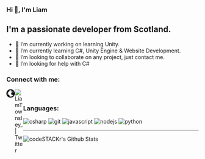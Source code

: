 ### Hi 👋, I'm Liam

## I'm a passionate developer from Scotland.
- 🔭 I’m currently working on learning Unity.
- 🌱 I’m currently learning C#, Unity Engine & Website Development.
- 👯 I’m looking to collaborate on any project, just contact me.
- 🤔 I’m looking for help with C#

### Connect with me:
[<img align="left" alt="liamtownsley.me" width="22px" src="https://raw.githubusercontent.com/iconic/open-iconic/master/svg/globe.svg" />][website]
[<img align="left" alt="LiamTownsley_ | Twitter" width="22px" src="https://cdn.jsdelivr.net/npm/simple-icons@v3/icons/twitter.svg" />][twitter]

<br />

### Languages:
<p align="left">
    <!--<img src="https://devicons.github.io/devicon/devicon.git/icons/bootstrap/bootstrap-plain.svg" alt="bootstrap" width="40" height="40"/>-->
    <img src="https://devicons.github.io/devicon/devicon.git/icons/csharp/csharp-original.svg" alt="csharp" width="40" height="40"/>
    <!--<img src="https://devicons.github.io/devicon/devicon.git/icons/css3/css3-original-wordmark.svg" alt="css3" width="40" height="40"/>-->
    <img src="https://www.vectorlogo.zone/logos/git-scm/git-scm-icon.svg" alt="git" width="40" height="40"/>
    <!--<img src="https://devicons.github.io/devicon/devicon.git/icons/html5/html5-original-wordmark.svg" alt="html5" width="40" height="40"/>-->
    <img src="https://devicons.github.io/devicon/devicon.git/icons/javascript/javascript-original.svg" alt="javascript" width="40" height="40"/>
    <!--<img src="https://devicons.github.io/devicon/devicon.git/icons/mongodb/mongodb-original-wordmark.svg" alt="mongodb" width="40" height="40"/>-->
    <img src="https://devicons.github.io/devicon/devicon.git/icons/nodejs/nodejs-original-wordmark.svg" alt="nodejs" width="40" height="40"/>
    <img src="https://devicons.github.io/devicon/devicon.git/icons/python/python-original.svg" alt="python" width="40" height="40"/>
</p>

---

<img align="left" alt="codeSTACKr's Github Stats" src="https://github-readme-stats.vercel.app/api?username=LiamTownsley&show_icons=true&hide_border=true" />

[website]: https://liamtownsley.me/
[twitter]: https://twitter.com/LiamTownsley_
